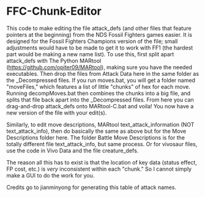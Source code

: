 # FFC-Chunk-Editor
This code to make editing the file attack_defs (and other files that feature pointers at the beginning) from the NDS Fossil Fighters games easier.
It is designed for the Fossil Fighters Champions version of the file; small adjustments would have to be made to get it to work with FF1 (the hardest part would be 
making a new name list). To use this, first split apart attack_defs with The Python MARtool (https://github.com/opiter09/MARtool), making sure you have the needed 
executables. Then drop the files from Attack Data here in the same folder as the _Decompressed files. If you run moves.bat, you will get a folder named "moveFiles," 
which features a list of little "chunks" of hex for each move. Running decompMoves.bat then combines the chunks into a big file, and splits that file back apart into the 
_Decompressed files. From here you can drag-and-drop attack_defs onto MARtool-C.bat and voila! You now have a new version of the file with your edit(s).

Similarly, to edit move descriptions, MARtool text_attack_information (NOT text_attack_info), then do basically the same as above but for the Move Descriptions folder 
here. The folder Battle Move Descriptions is for the totally different file text_attack_info, but same process. Or for vivosaur files, use the code in Vivo Data and the
file creature_defs.

The reason all this has to exist is that the location of key data (status effect, FP cost, etc.) is *very* inconsistent within each "chunk." So I cannot simply make a
GUI to do the work for you.

Credits go to jianminyong for generating this table of attack names.
